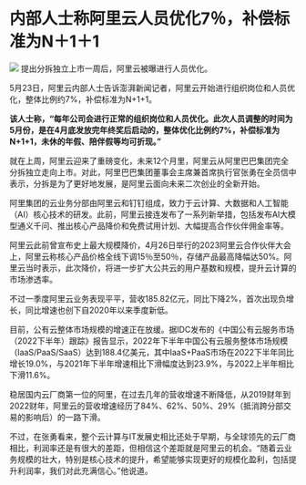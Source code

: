 # 内部人士称阿里云人员优化7％，补偿标准为N＋1＋1

![](https://inews.gtimg.com/om_bt/OpRMIMwFLl1azDEBrBdwlVzbPx7z8dTrOjBl1U_CZlqIYAA/1000)
提出分拆独立上市一周后，阿里云被曝进行人员优化。

5月23日，阿里云内部人士告诉澎湃新闻记者，阿里云开始进行组织岗位和人员优化，整体比例约7%，补偿标准为N+1+1。

**该人士称，“每年公司会进行正常的组织岗位和人员优化。此次人员调整的时间为5月份，是在4月底发放完年终奖后启动的，整体优化比例约7%，补偿标准为N+1+1，未休的年假、陪伴假等均可折现。”**

就在上周，阿里云迎来了重磅变化，未来12个月里，阿里云从阿里巴巴集团完全分拆独立走向上市。对此，阿里巴巴集团董事会主席兼首席执行官张勇在全员信中表示，分拆是为了更好地发展，是阿里云面向未来二次创业的全新开始。

阿里集团的云业务分部由阿里云和钉钉组成，致力于云计算、大数据和人工智能（AI）核心技术的研发。此前，阿里云接连发布了一系列新举措，包括发布AI大模型通义千问、推出核心产品降价和免费试用计划、大幅提高合作伙伴佣金率等。

阿里云此前曾宣布史上最大规模降价，4月26日举行的2023阿里云合作伙伴大会上，阿里云称核心产品价格全线下调15％至50％，存储产品最高降幅达50%。阿里云当时表示，此次降价，将进一步扩大公共云的用户基数和规模，提升云计算的市场渗透率。

不过一季度阿里云业务表现平平，营收185.82亿元，同比下降2%，首次出现负增长，同比增速也创下自2020年以来季度新低。

目前，公有云整体市场规模的增速正在放缓。据IDC发布的《中国公有云服务市场（2022下半年）跟踪》报告显示，2022年下半年中国公有云服务整体市场规模（IaaS/PaaS/SaaS）达到188.4亿美元，其中IaaS+PaaS市场在2022下半年同比增长19.0%，与2021年下半年增速相比下滑幅度达到23.9%，与2022上半年相比下滑11.6%。

稳居国内云厂商第一位的阿里，在过去几年的营收增速不断降低，从2019财年到2022财年，阿里云的营收增速经历了84%、62%、50%、29%（抵消跨分部交易的影响后）的一路下滑。

不过，在张勇看来，整个云计算与IT发展史相比还处于早期，与全球领先的云厂商相比，利润率还是有很大的差距，但相信这个差距就是阿里云的机会。“随着云业务规模的壮大，特别是核心技术的提升，希望能够实现更好的规模化盈利，包括提升利润率，我们对此充满信心。”他说道。

